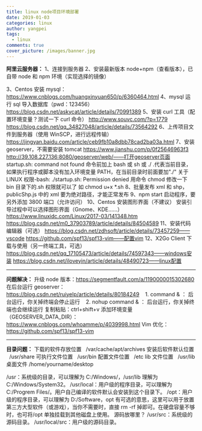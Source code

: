 ```yaml
---
title: linux node项目环境部署
date: 2019-01-03
categories: linux
author: yangpei
tags:
  - linux
comments: true
cover_picture: /images/banner.jpg
---
```


**阿里云服务器：**
1、连接到服务器
2、安装最新版本 node+npm（查看版本），已自带 node 和 npm 环境（实现选择的镜像）

<!-- more -->

3、Centos 安装 mysql：https://www.cnblogs.com/huangxinyuan650/p/6360464.html
4、mysql 运行 sql 导入数据库（pwd：123456）
https://blog.csdn.net/askycat/article/details/70991389
5、安装 curl 工具（配置环境变量？测试一下 curl 命令）
http://www.souvc.com/?p=1779
https://blog.csdn.net/qq_34827048/article/details/73564292
6、上传项目文件到服务器（使用 WinSCP，进行远程传输）https://jingyan.baidu.com/article/ceb9fb10a8dbb78cad2ba03a.html
7、安装 geoserver，不需要安装 tomcat
https://www.jianshu.com/p/0f25646963f3
http://39.108.227.136:8080/geoserver/web/——打开geoserver页面
startup.sh: command not found
命令前加上 bash 或 sh 或 ./
.代表当前目录，如果执行程序或脚本没有加入环境变量 PATH，在当前目录时前面要加"./"
关于 LINUX 权限-bash: ./startup.sh: Permission denied
用命令 chmod 修改一下 bin 目录下的.sh 权限就可以了
如 chmod u+x \*.sh
8、批量发布 xml 和 shp，publicShp.js 中的 xml 要为绝对路径，才能正常发布
9、npm start 启动程序，要另外添加 3800 端口（允许访问）
10、Centos 安装图形界面（不建议）
安装引导过程中可以选择图形界面（Gnome、KDE……）
https://www.linuxidc.com/Linux/2017-03/141348.htm
https://blog.csdn.net/m0_37903789/article/details/84504589
11、安装代码编辑器（可选）
https://blog.csdn.net/zdhsoft/article/details/73457259——vscode
https://github.com/spf13/spf13-vim——配置vim
12、X2Go Client 下载与使用（另一终端工具，可选）
https://blog.csdn.net/qq_17105473/article/details/74597343——windows安装
https://blog.csdn.net/iloveyin/article/details/48490723——linux配置

---

**问题解决：**
升级 node 版本：https://segmentfault.com/a/1190000015302680
在后台运行 geoserver：https://blog.csdn.net/ruiyelp/article/details/80184249
   1. command & ： 后台运行，你关掉终端会停止运行
   2. nohup command & ： 后台运行，你关掉终端也会继续运行
复制粘贴：ctrl+shift+v
添加环境变量（GEOSERVER_DATA_DIR）：https://www.cnblogs.com/whoamme/p/4039998.html
Vim 优化：https://github.com/spf13/spf13-vim

---

**目录问题：**
下载的软件存放位置  
/var/cache/apt/archives
安装后软件默认位置  
/usr/share
可执行文件位置  
/usr/bin
配置文件位置  
/etc
lib 文件位置  
/usr/lib
桌面文件
/home/yourname/desktop

/usr：系统级的目录，可以理解为 C:/Windows/，/usr/lib 理解为 C:/Windows/System32。
/usr/local：用户级的程序目录，可以理解为 C:/Progrem Files/。用户自己编译的软件默认会安装到这个目录下。
/opt：用户级的程序目录，可以理解为 D:/Software，opt 有可选的意思，这里可以用于放置第三方大型软件（或游戏），当你不需要时，直接 rm -rf 掉即可。在硬盘容量不够时，也可将/opt 单独挂载到其他磁盘上使用。
源码放哪里？
/usr/src：系统级的源码目录。
/usr/local/src：用户级的源码目录。
